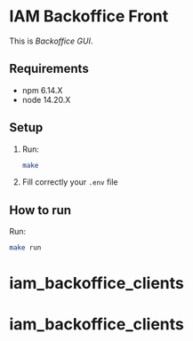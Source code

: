 # IAM Backoffice Front

This is  _Backoffice GUI_.

## Requirements

* npm 6.14.X
* node 14.20.X

## Setup

1. Run:

    ```bash
    make
    ```

2. Fill correctly your `.env` file

## How to run

Run:

```bash
make run
```
# iam_backoffice_clients
# iam_backoffice_clients
